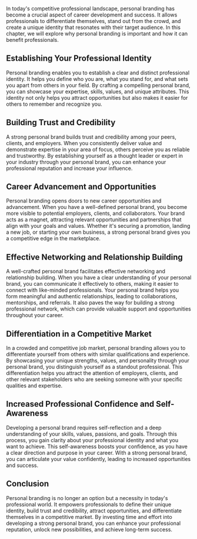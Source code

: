 
In today's competitive professional landscape, personal branding has become a crucial aspect of career development and success. It allows professionals to differentiate themselves, stand out from the crowd, and create a unique identity that resonates with their target audience. In this chapter, we will explore why personal branding is important and how it can benefit professionals.

## Establishing Your Professional Identity

Personal branding enables you to establish a clear and distinct professional identity. It helps you define who you are, what you stand for, and what sets you apart from others in your field. By crafting a compelling personal brand, you can showcase your expertise, skills, values, and unique attributes. This identity not only helps you attract opportunities but also makes it easier for others to remember and recognize you.

## Building Trust and Credibility

A strong personal brand builds trust and credibility among your peers, clients, and employers. When you consistently deliver value and demonstrate expertise in your area of focus, others perceive you as reliable and trustworthy. By establishing yourself as a thought leader or expert in your industry through your personal brand, you can enhance your professional reputation and increase your influence.

## Career Advancement and Opportunities

Personal branding opens doors to new career opportunities and advancement. When you have a well-defined personal brand, you become more visible to potential employers, clients, and collaborators. Your brand acts as a magnet, attracting relevant opportunities and partnerships that align with your goals and values. Whether it's securing a promotion, landing a new job, or starting your own business, a strong personal brand gives you a competitive edge in the marketplace.

## Effective Networking and Relationship Building

A well-crafted personal brand facilitates effective networking and relationship building. When you have a clear understanding of your personal brand, you can communicate it effectively to others, making it easier to connect with like-minded professionals. Your personal brand helps you form meaningful and authentic relationships, leading to collaborations, mentorships, and referrals. It also paves the way for building a strong professional network, which can provide valuable support and opportunities throughout your career.

## Differentiation in a Competitive Market

In a crowded and competitive job market, personal branding allows you to differentiate yourself from others with similar qualifications and experience. By showcasing your unique strengths, values, and personality through your personal brand, you distinguish yourself as a standout professional. This differentiation helps you attract the attention of employers, clients, and other relevant stakeholders who are seeking someone with your specific qualities and expertise.

## Increased Professional Confidence and Self-Awareness

Developing a personal brand requires self-reflection and a deep understanding of your skills, values, passions, and goals. Through this process, you gain clarity about your professional identity and what you want to achieve. This self-awareness boosts your confidence, as you have a clear direction and purpose in your career. With a strong personal brand, you can articulate your value confidently, leading to increased opportunities and success.

## Conclusion

Personal branding is no longer an option but a necessity in today's professional world. It empowers professionals to define their unique identity, build trust and credibility, attract opportunities, and differentiate themselves in a competitive market. By investing time and effort into developing a strong personal brand, you can enhance your professional reputation, unlock new possibilities, and achieve long-term success.
